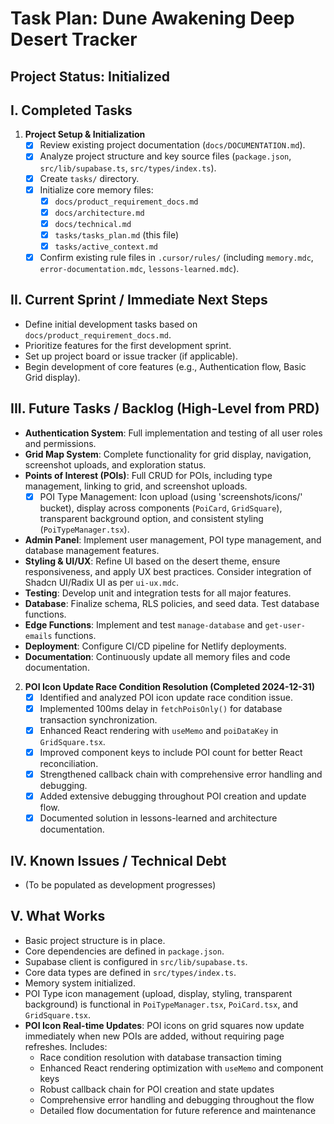 # Task Plan: Dune Awakening Deep Desert Tracker

## Project Status: Initialized

## I. Completed Tasks

1.  **Project Setup & Initialization**
    *   [x] Review existing project documentation (`docs/DOCUMENTATION.md`).
    *   [x] Analyze project structure and key source files (`package.json`, `src/lib/supabase.ts`, `src/types/index.ts`).
    *   [x] Create `tasks/` directory.
    *   [x] Initialize core memory files:
        *   [x] `docs/product_requirement_docs.md`
        *   [x] `docs/architecture.md`
        *   [x] `docs/technical.md`
        *   [x] `tasks/tasks_plan.md` (this file)
        *   [x] `tasks/active_context.md`
    *   [x] Confirm existing rule files in `.cursor/rules/` (including `memory.mdc`, `error-documentation.mdc`, `lessons-learned.mdc`).

## II. Current Sprint / Immediate Next Steps

*   Define initial development tasks based on `docs/product_requirement_docs.md`.
*   Prioritize features for the first development sprint.
*   Set up project board or issue tracker (if applicable).
*   Begin development of core features (e.g., Authentication flow, Basic Grid display).

## III. Future Tasks / Backlog (High-Level from PRD)

*   **Authentication System**: Full implementation and testing of all user roles and permissions.
*   **Grid Map System**: Complete functionality for grid display, navigation, screenshot uploads, and exploration status.
*   **Points of Interest (POIs)**: Full CRUD for POIs, including type management, linking to grid, and screenshot uploads.
    *   [x] POI Type Management: Icon upload (using 'screenshots/icons/' bucket), display across components (`PoiCard`, `GridSquare`), transparent background option, and consistent styling (`PoiTypeManager.tsx`).
*   **Admin Panel**: Implement user management, POI type management, and database management features.
*   **Styling & UI/UX**: Refine UI based on the desert theme, ensure responsiveness, and apply UX best practices. Consider integration of Shadcn UI/Radix UI as per `ui-ux.mdc`.
*   **Testing**: Develop unit and integration tests for all major features.
*   **Database**: Finalize schema, RLS policies, and seed data. Test database functions.
*   **Edge Functions**: Implement and test `manage-database` and `get-user-emails` functions.
*   **Deployment**: Configure CI/CD pipeline for Netlify deployments.
*   **Documentation**: Continuously update all memory files and code documentation.

2.  **POI Icon Update Race Condition Resolution (Completed 2024-12-31)**
    *   [x] Identified and analyzed POI icon update race condition issue.
    *   [x] Implemented 100ms delay in `fetchPoisOnly()` for database transaction synchronization.
    *   [x] Enhanced React rendering with `useMemo` and `poiDataKey` in `GridSquare.tsx`.
    *   [x] Improved component keys to include POI count for better React reconciliation.
    *   [x] Strengthened callback chain with comprehensive error handling and debugging.
    *   [x] Added extensive debugging throughout POI creation and update flow.
    *   [x] Documented solution in lessons-learned and architecture documentation.

## IV. Known Issues / Technical Debt

*   (To be populated as development progresses)

## V. What Works

*   Basic project structure is in place.
*   Core dependencies are defined in `package.json`.
*   Supabase client is configured in `src/lib/supabase.ts`.
*   Core data types are defined in `src/types/index.ts`.
*   Memory system initialized.
*   POI Type icon management (upload, display, styling, transparent background) is functional in `PoiTypeManager.tsx`, `PoiCard.tsx`, and `GridSquare.tsx`.
*   **POI Icon Real-time Updates**: POI icons on grid squares now update immediately when new POIs are added, without requiring page refreshes. Includes:
    *   Race condition resolution with database transaction timing
    *   Enhanced React rendering optimization with `useMemo` and component keys
    *   Robust callback chain for POI creation and state updates
    *   Comprehensive error handling and debugging throughout the flow
    *   Detailed flow documentation for future reference and maintenance 